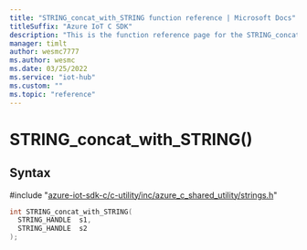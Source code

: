 ```yaml
---                             
title: "STRING_concat_with_STRING function reference | Microsoft Docs" 
titleSuffix: "Azure IoT C SDK"            
description: "This is the function reference page for the STRING_concat_with_STRING() function in the Azure IoT C SDK. This SDK is used with Azure IoT Hub and Azure IoT Hub Device Provisioning Service"            
manager: timlt                 
author: wesmc7777              
ms.author: wesmc               
ms.date: 03/25/2022                    
ms.service: "iot-hub"             
ms.custom: ""                
ms.topic: "reference"        
---                            
```


# STRING_concat_with_STRING()

## Syntax

\#include "[azure-iot-sdk-c/c-utility/inc/azure_c_shared_utility/strings.h](../strings-h.md)"  
```C
int STRING_concat_with_STRING(
  STRING_HANDLE  s1,
  STRING_HANDLE  s2
);
```


